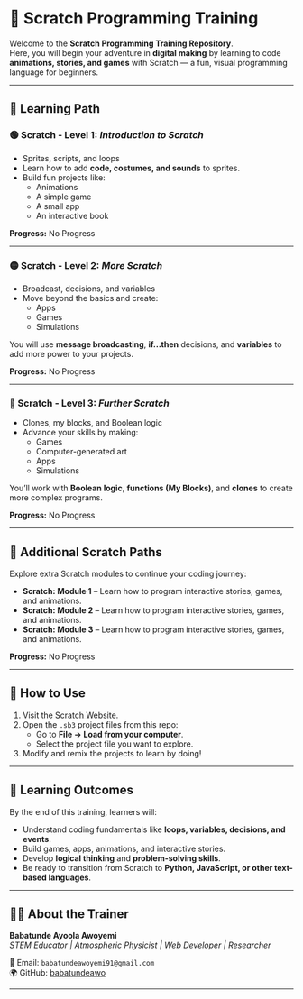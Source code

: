 # 🧩 Scratch Programming Training

Welcome to the **Scratch Programming Training Repository**.  
Here, you will begin your adventure in **digital making** by learning to code **animations, stories, and games** with Scratch — a fun, visual programming language for beginners.

---

## 📖 Learning Path

### 🟢 Scratch - Level 1: *Introduction to Scratch*
- Sprites, scripts, and loops  
- Learn how to add **code, costumes, and sounds** to sprites.  
- Build fun projects like:
  - Animations  
  - A simple game  
  - A small app  
  - An interactive book  

**Progress:** No Progress

---

### 🟡 Scratch - Level 2: *More Scratch*
- Broadcast, decisions, and variables  
- Move beyond the basics and create:
  - Apps  
  - Games  
  - Simulations  

You will use **message broadcasting**, **if...then** decisions, and **variables** to add more power to your projects.

**Progress:** No Progress

---

### 🔵 Scratch - Level 3: *Further Scratch*
- Clones, my blocks, and Boolean logic  
- Advance your skills by making:
  - Games  
  - Computer-generated art  
  - Apps  
  - Simulations  

You’ll work with **Boolean logic**, **functions (My Blocks)**, and **clones** to create more complex programs.

**Progress:** No Progress

---

## 📌 Additional Scratch Paths

Explore extra Scratch modules to continue your coding journey:  

- **Scratch: Module 1** – Learn how to program interactive stories, games, and animations.  
- **Scratch: Module 2** – Learn how to program interactive stories, games, and animations.  
- **Scratch: Module 3** – Learn how to program interactive stories, games, and animations.  

**Progress:** No Progress

---

## 🚀 How to Use

1. Visit the [Scratch Website](https://scratch.mit.edu/).  
2. Open the `.sb3` project files from this repo:
   - Go to **File → Load from your computer**.  
   - Select the project file you want to explore.  
3. Modify and remix the projects to learn by doing!  

---

## 🎯 Learning Outcomes

By the end of this training, learners will:  
- Understand coding fundamentals like **loops, variables, decisions, and events**.  
- Build games, apps, animations, and interactive stories.  
- Develop **logical thinking** and **problem-solving skills**.  
- Be ready to transition from Scratch to **Python, JavaScript, or other text-based languages**.  

---

## 👨‍🏫 About the Trainer

**Babatunde Ayoola Awoyemi**  
*STEM Educator | Atmospheric Physicist | Web Developer | Researcher*  

📩 Email: `babatundeawoyemi91@gmail.com`  
🌍 GitHub: [babatundeawo](https://github.com/babatundeawo)

---

